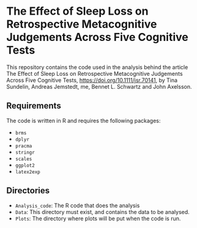 # The Effect of Sleep Loss on Retrospective Metacognitive Judgements Across Five Cognitive Tests
This repository contains the code used in the analysis behind the article The Effect of Sleep Loss on Retrospective Metacognitive Judgements Across Five Cognitive Tests, https://doi.org/10.1111/jsr.70141, by Tina Sundelin, Andreas Jemstedt, me, Bennet L. Schwartz and John Axelsson.

## Requirements
The code is written in R and requires the following packages:
- `brms`
- `dplyr`
- `pracma`
- `stringr`
- `scales`
- `ggplot2`
- `latex2exp`

## Directories
- `Analysis_code`: The R code that does the analysis
- `Data`: This directory must exist, and contains the data to be analysed.
- `Plots`: The directory where plots will be put when the code is run.